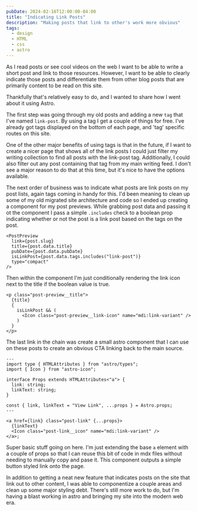 ```yaml
---
pubDate: 2024-02-16T12:00:00-04:00
title: "Indicating Link Posts"
description: "Making posts that link to other's work more obvious"
tags:
  - design
  - HTML
  - css
  - astro
---
```


As I read posts or see cool videos on the web I want to be able to write a short post and link to those resources. However, I want to be able to clearly indicate those posts and differentiate them from other blog posts that are primarily content to be read on this site.

Thankfully that's relatively easy to do, and I wanted to share how I went about it using Astro.

The first step was going through my old posts and adding a new `tag` that I've named `link-post`. By using a tag I get a couple of things for free. I've already got tags displayed on the bottom of each page, and 'tag' specific routes on this site.

<p class="aside">
One of the other major benefits of using tags is that in the future, if I want to create a nicer page that shows all of the link posts I could just filter my writing collection to find all posts with the link-post tag. Additionally, I could also filter out any post containing that tag from my main writing feed. I don't see a major reason to do that at this time, but it's nice to have the options available.
</p>

The next order of business was to indicate what posts are link posts on my post lists, again tags coming in handy for this. I'd been meaning to clean up some of my old migrated site architecture and code so I ended up creating a component for my post previews. While grabbing post data and passing it ot the component I pass a simple `.includes` check to a boolean prop indicating whether or not the post is a link post based on the tags on the post.

```astro
<PostPreview
  link={post.slug}
  title={post.data.title}
  pubDate={post.data.pubDate}
  isLinkPost={post.data.tags.includes("link-post")}
  type="compact"
/>
```

Then within the component I'm just conditionally rendering the link icon next to the title if the boolean value is true.

```astro
<p class="post-preview__title">
  {title}
  {
    isLinkPost && (
      <Icon class="post-preview__link-icon" name="mdi:link-variant" />
    )
  }
</p>
```

The last link in the chain was create a small astro component that I can use on these posts to create an obvious CTA linking back to the main source.

```astro
---
import type { HTMLAttributes } from "astro/types";
import { Icon } from "astro-icon";

interface Props extends HTMLAttributes<"a"> {
  link: string;
  linkText: string;
}

const { link, linkText = "View Link", ...props } = Astro.props;
---

<a href={link} class="post-link" {...props}>
  {linkText}
  <Icon class="post-link__icon" name="mdi:link-variant" />
</a>;
```

Super basic stuff going on here. I'm just extending the base `a` element with a couple of props so that I can reuse this bit of code in mdx files without needing to manually copy and pase it. This component outputs a simple button styled link onto the page.

In addition to getting a neat new feature that indicates posts on the site that link out to other content, I was able to componentize a couple areas and clean up some major styling debt. There's still more work to do, but I'm having a blast working in astro and bringing my site into the modern web era.
